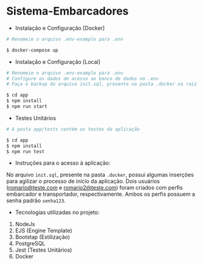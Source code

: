 # Sistema-Embarcadores

- Instalação e Configuração [Docker]
```bash
# Renomeie o arquivo .env-example para .env

$ docker-compose up
```

- Instalação e Configuração [Local]
```bash
# Renomeie o arquivo .env-example para .env
# Configure os dados de acesso ao banco de dados no .env
# Faça o backup do arquivo init.sql, presente na pasta .docker na raiz do projeto

$ cd app
$ npm install
$ npm run start
```

- Testes Unitários
```bash
# A pasta app/tests contém os testes da aplicação

$ cd app
$ npm install
$ npm run test
```

- Instruções para o acesso à aplicação:

No arquivo `init.sql`, presente na pasta `.docker`, possui algumas inserções para agilizar o processo de início da aplicação. Dois usuários (romario@teste.com e romario2@teste.com) foram criados com perfis embarcador e transportador, respectivamente. Ambos os perfis possuem a senha padrão `senha123`.

- Tecnologias utilizadas no projeto: 
1. NodeJs
2. EJS (Engine Template)
3. Bootstap (Estilização)
4. PostgreSQL
5. Jest (Testes Unitários)
6. Docker